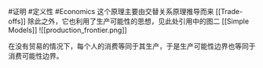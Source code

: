 #证明 #定义性 #Economics 
这个原理主要由交替关系原理推导而来
[[Trade-offs]]
除此之外，它也利用了生产可能性的思想，见此处引用中的图二
[[Simple Models]]
![[production_frontier.png]]


在没有贸易的情况下，每个人的消费等同于其生产，于是生产可能性边界也等同于消费可能性边界。


